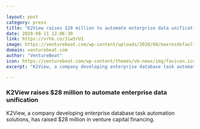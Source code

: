 ```yaml
---

layout: post
category: press
title: "K2View raises $28 million to automate enterprise data unification"
date: 2020-08-11 12:06:30
link: https://vrhk.co/3iw5rU1
image: https://venturebeat.com/wp-content/uploads/2020/08/maxresdefault-1-e1596658433429.jpg?w=1200&strip=all
domain: venturebeat.com
author: "VentureBeat"
icon: https://venturebeat.com/wp-content/themes/vb-news/img/favicon.ico
excerpt: "K2View, a company developing enterprise database task automation solutions, has raised $28 million in venture capital financing."

---
```


### K2View raises $28 million to automate enterprise data unification

K2View, a company developing enterprise database task automation solutions, has raised $28 million in venture capital financing.